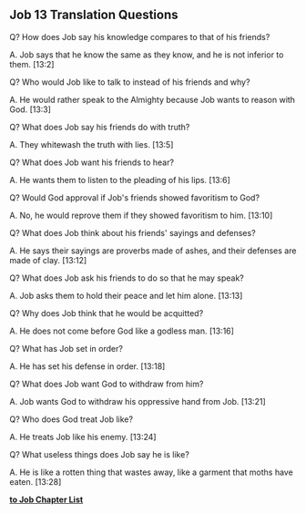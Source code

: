 ## Job 13 Translation Questions ##

Q? How does Job say his knowledge compares to that of his friends?

A. Job says that he know the same as they know, and he is not inferior to them. [13:2]

Q? Who would Job like to talk to instead of his friends and why?

A. He would rather speak to the Almighty because Job wants to reason with God. [13:3]

Q? What does Job say his friends do with truth?

A. They whitewash the truth with lies. [13:5]

Q? What does Job want his friends to hear?

A. He wants them to listen to the pleading of his lips. [13:6]

Q? Would God approval if Job's friends showed favoritism to God?

A. No, he would reprove them if they showed favoritism to him. [13:10]

Q? What does Job think about his friends' sayings and defenses?

A. He says their sayings are proverbs made of ashes, and their defenses are made of clay. [13:12]

Q? What does Job ask his friends to do so that he may speak?

A. Job asks them to hold their peace and let him alone. [13:13]

Q? Why does Job think that he would be acquitted?

A. He does not come before God like a godless man. [13:16]

Q? What has Job set in order?

A. He has set his defense in order. [13:18]

Q? What does Job want God to withdraw from him?

A. Job wants God to withdraw his oppressive hand from Job. [13:21]

Q? Who does God treat Job like?

A. He treats Job like his enemy. [13:24]

Q? What useless things does Job say he is like?

A. He is like a rotten thing that wastes away, like a garment that moths have eaten. [13:28]

__[to Job Chapter List](./)__


